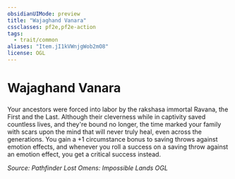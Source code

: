 ```yaml
---
obsidianUIMode: preview
title: "Wajaghand Vanara"
cssclasses: pf2e,pf2e-action
tags:
  - trait/common
aliases: "Item.jI1kVWnjgWob2mO8"
license: OGL
---
```

# Wajaghand Vanara

### 






Your ancestors were forced into labor by the rakshasa immortal Ravana, the First and the Last. Although their cleverness while in captivity saved countless lives, and they're bound no longer, the time marked your family with scars upon the mind that will never truly heal, even across the generations. You gain a +1 circumstance bonus to saving throws against emotion effects, and whenever you roll a success on a saving throw against an emotion effect, you get a critical success instead.

*Source: Pathfinder Lost Omens: Impossible Lands*
*OGL*